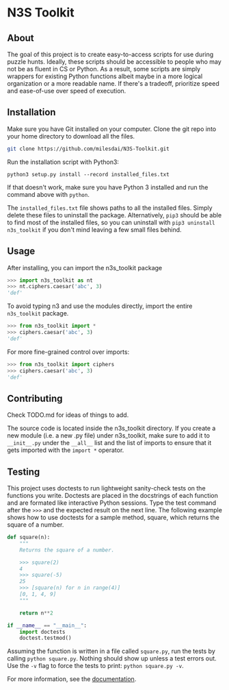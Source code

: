 # N3S Toolkit
## About
The goal of this project is to create easy-to-access scripts for use during puzzle hunts. Ideally, these scripts should be accessible to people who may not be as fluent in CS or Python. As a result, some scripts are simply wrappers for existing Python functions albeit maybe in a more logical organization or a more readable name. If there's a tradeoff, prioritize speed and ease-of-use over speed of execution.

## Installation
Make sure you have Git installed on your computer. Clone the git repo into your home directory to download all the files.

```bash
git clone https://github.com/milesdai/N3S-Toolkit.git
```

Run the installation script with Python3:
```
python3 setup.py install --record installed_files.txt
```
If that doesn't work, make sure you have Python 3 installed and run the command above with ```python```. 

The ```installed_files.txt``` file shows paths to all the installed files. Simply delete these files to uninstall the package. Alternatively, ```pip3``` should be able to find most of the installed files, so you can uninstall with ```pip3 uninstall n3s_toolkit``` if you don't mind leaving a few small files behind.

## Usage
After installing, you can import the n3s_toolkit package
```py
>>> import n3s_toolkit as nt
>>> nt.ciphers.caesar('abc', 3)
'def'
```
To avoid typing n3 and use the modules directly, import the entire  ```n3s_toolkit``` package.
```py
>>> from n3s_toolkit import *
>>> ciphers.caesar('abc', 3)
'def'
```
For more fine-grained control over imports:
```py
>>> from n3s_toolkit import ciphers
>>> ciphers.caesar('abc', 3)
'def'
```

## Contributing
Check TODO.md for ideas of things to add.

The source code is located inside the n3s_toolkit directory. If you create a new module (i.e. a new .py file) under n3s_toolkit, make sure to add it to ```__init__.py``` under the ```__all__``` list and the list of imports to ensure that it gets imported with the ```import *``` operator.

## Testing
This project uses doctests to run lightweight sanity-check tests on the functions you write. Doctests are placed in the docstrings of each function and are formated like interactive Python sessions. Type the test command after the ```>>>``` and the expected result on the next line. The following example shows how to use doctests for a sample method, square, which returns the square of a number.
```python
def square(n):
    """
    Returns the square of a number.

    >>> square(2)
    4
    >>> square(-5)
    25
    >>> [square(n) for n in range(4)]
    [0, 1, 4, 9]
    """

    return n**2

if __name__ == "__main__":
    import doctests
    doctest.testmod()
```
Assuming the function is written in a file called ```square.py```, run the tests by calling ```python square.py```. Nothing should show up unless a test errors out. Use the ```-v``` flag to force the tests to print: ```python square.py -v```.

For more information, see the [documentation](https://docs.python.org/3/library/doctest.html).

